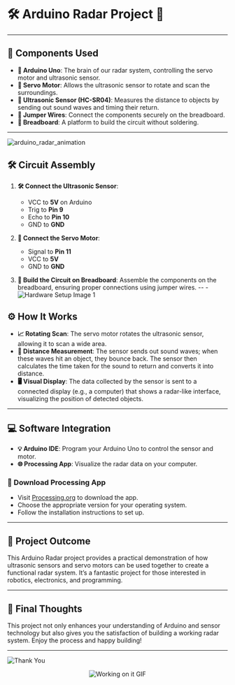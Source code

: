 # 🛠️ Arduino Radar Project 🚀

---

## 🧰 Components Used

- **🔌 Arduino Uno**: The brain of our radar system, controlling the servo motor and ultrasonic sensor.
- **🔄 Servo Motor**: Allows the ultrasonic sensor to rotate and scan the surroundings.
- **📡 Ultrasonic Sensor (HC-SR04)**: Measures the distance to objects by sending out sound waves and timing their return.
- **🔗 Jumper Wires**: Connect the components securely on the breadboard.
- **🔋 Breadboard**: A platform to build the circuit without soldering.

---

![arduino_radar_animation](https://github.com/user-attachments/assets/277dd99f-271f-4c0a-9169-92eb4ec97469)

## 🛠️ Circuit Assembly

1. **🛠️ Connect the Ultrasonic Sensor**: 
   - VCC to **5V** on Arduino
   - Trig to **Pin 9**
   - Echo to **Pin 10**
   - GND to **GND**

2. **🔧 Connect the Servo Motor**:
   - Signal to **Pin 11**
   - VCC to **5V**
   - GND to **GND**

3. **📍 Build the Circuit on Breadboard**: Assemble the components on the breadboard, ensuring proper connections using jumper wires.
--
-![Hardware Setup Image 1](https://github.com/user-attachments/assets/75e2a47d-8f2c-49c5-be0c-e465394167e2)
## ⚙️ How It Works

- **📈 Rotating Scan**: The servo motor rotates the ultrasonic sensor, allowing it to scan a wide area.
- **📏 Distance Measurement**: The sensor sends out sound waves; when these waves hit an object, they bounce back. The sensor then calculates the time taken for the sound to return and converts it into distance.
- **🖥️ Visual Display**: The data collected by the sensor is sent to a connected display (e.g., a computer) that shows a radar-like interface, visualizing the position of detected objects.

---
## 💻 Software Integration

- **💡 Arduino IDE**: Program your Arduino Uno to control the sensor and motor.
- **🌐 Processing App**: Visualize the radar data on your computer.

### 🔗 Download Processing App

- Visit [Processing.org](https://processing.org/download/) to download the app.
- Choose the appropriate version for your operating system.
- Follow the installation instructions to set up.

---

## 🎯 Project Outcome

This Arduino Radar project provides a practical demonstration of how ultrasonic sensors and servo motors can be used together to create a functional radar system. It’s a fantastic project for those interested in robotics, electronics, and programming.

---

## 🌟 Final Thoughts

This project not only enhances your understanding of Arduino and sensor technology but also gives you the satisfaction of building a working radar system. Enjoy the process and happy building!

---
![Thank You](https://img.shields.io/badge/Thank%20You!-blue?style=flat-square&logo=smile)

<!-- Graphical GIF Animation -->
<div class="gif-container" style="text-align: center; margin-bottom: 20px;">
  <img src="https://i.giphy.com/media/v1.Y2lkPTc5MGI3NjExYzdob2I4cHdsdWhnbmtmYTBxbnk4cnl2YjZ1bGw5ZGZvMXBwdWc4bSZlcD12MV9pbnRlcm5hbF9naWZfYnlfaWQmY3Q9Zw/00n6TSoGffGTLXSMPO/giphy.gif" alt="Working on it GIF" />
</div>

